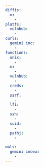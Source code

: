 ```yaml
---
diffis:
  m:
    -
platfs:
  vulnhub:
    -
curls:
  gemini inc:
    -
functions:
  unix:
    -
  m:
    -
  vulnhub:
    -
  creds:
    -
  ssrf:
    -
  lfi:
    -
  ssh:
    -
  suid:
    -
  pathj:
    -

wals:
  gemini incwu:
    -
---
```

